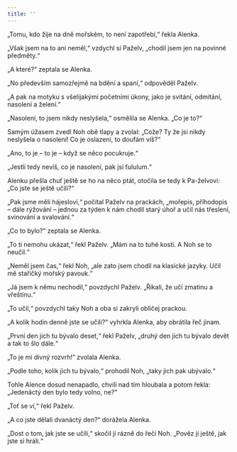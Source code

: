```yaml
---
title: ''
---
```


„Tomu, kdo žije na dně mořském, to není zapotřebí,“ řekla Alenka.

„Však jsem na to ani neměl,“ vzdychl si Paželv, „chodil jsem jen na povinné předměty.“

„A které?“ zeptala se Alenka.

„No především samozřejmě na bdění a spaní,“ odpověděl Paželv.

„A pak na motyku s všelijakými početními úkony, jako je svítání, odmítání, nasolení a želení.“

„Nasolení, to jsem nikdy neslyšela,“ osmělila se Alenka. „Co je to?“

Samým úžasem zvedl Noh obě tlapy a zvolal: „Cože? Ty že jsi nikdy neslyšela o nasolení! Co je oslazení, to doufám víš?“

„Ano, to je – to je – když se něco pocukruje.“

„Jestli tedy nevíš, co je nasolení, pak jsi ťululum.“

Alenku přešla chuť ještě se ho na něco ptát, otočila se tedy k Pa-želvovi: „Co jste se ještě učili?“

„Pak jsme měli hájesloví,“ počítal Paželv na prackách, „mořepis, příhodopis – dále rýžování – jednou za týden k nám chodil starý úhoř a učil nás třeslení, svinování a svalování.“

„Co to bylo?“ zeptala se Alenka.

„To ti nemohu ukázat,“ řekl Paželv. „Mám na to tuhé kosti. A Noh se to neučil.“

„Neměl jsem čas,“ řekl Noh, „ale zato jsem chodil na klasické jazyky. Učil mě stařičký mořský pavouk.“

„Já jsem k němu nechodil,“ povzdychl Paželv. „Říkali, že učí zmatinu a vřeštinu.“

„To učil,“ povzdychl taky Noh a oba si zakryli obličej prackou.

„A kolik hodin denně jste se učili?“ vyhrkla Alenka, aby obrátila řeč jinam.

„První den jich tu bývalo deset,“ řekl Paželv, „druhý den jich tu bývalo devět a tak to šlo dále.“

„To je mi divný rozvrh!“ zvolala Alenka.

„Podle toho, kolik jich tu bývalo,“ prohodil Noh, „taky jich pak ubývalo.“

Tohle Alence dosud nenapadlo, chvíli nad tím hloubala a potom řekla: „Jedenáctý den bylo tedy volno, ne?“

„Toť se ví,“ řekl Paželv.

„A co jste dělali dvanáctý den?“ dorážela Alenka.

„Dost o tom, jak jste se učili,“ skočil jí rázně do řeči Noh. „Pověz jí ještě, jak jste si hráli.“
